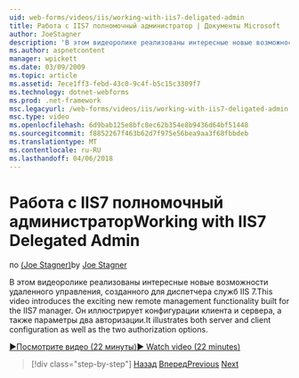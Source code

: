 ```yaml
---
uid: web-forms/videos/iis/working-with-iis7-deligated-admin
title: Работа с IIS7 полномочный администратор | Документы Microsoft
author: JoeStagner
description: 'В этом видеоролике реализованы интересные новые возможности удаленного управления, созданного для диспетчера служб IIS 7. Конфигурация клиента и сервера он иллюстрирует как: приветствие...'
ms.author: aspnetcontent
manager: wpickett
ms.date: 03/09/2009
ms.topic: article
ms.assetid: 7ece1ff3-febd-43c0-9c4f-b5c15c3309f7
ms.technology: dotnet-webforms
ms.prod: .net-framework
msc.legacyurl: /web-forms/videos/iis/working-with-iis7-deligated-admin
msc.type: video
ms.openlocfilehash: 6d9bab125e8bfc8ec62b354e8b9436d64bf51448
ms.sourcegitcommit: f8852267f463b62d7f975e56bea9aa3f68fbbdeb
ms.translationtype: MT
ms.contentlocale: ru-RU
ms.lasthandoff: 04/06/2018
---
```

<a name="working-with-iis7-delegated-admin"></a><span data-ttu-id="d2c9c-104">Работа с IIS7 полномочный администратор</span><span class="sxs-lookup"><span data-stu-id="d2c9c-104">Working with IIS7 Delegated Admin</span></span>
====================
<span data-ttu-id="d2c9c-105">по [(Joe Stagner)](https://github.com/JoeStagner)</span><span class="sxs-lookup"><span data-stu-id="d2c9c-105">by [Joe Stagner](https://github.com/JoeStagner)</span></span>

<span data-ttu-id="d2c9c-106">В этом видеоролике реализованы интересные новые возможности удаленного управления, созданного для диспетчера служб IIS 7.</span><span class="sxs-lookup"><span data-stu-id="d2c9c-106">This video introduces the exciting new remote management functionality built for the IIS7 manager.</span></span> <span data-ttu-id="d2c9c-107">Он иллюстрирует конфигурации клиента и сервера, а также параметры два авторизации.</span><span class="sxs-lookup"><span data-stu-id="d2c9c-107">It illustrates both server and client configuration as well as the two authorization options.</span></span>

[<span data-ttu-id="d2c9c-108">&#9654;Посмотрите видео (22 минуты)</span><span class="sxs-lookup"><span data-stu-id="d2c9c-108">&#9654; Watch video (22 minutes)</span></span>](https://channel9.msdn.com/Blogs/ASP-NET-Site-Videos/working-with-iis7-deligated-admin)

> [!div class="step-by-step"]
> <span data-ttu-id="d2c9c-109">[Назад](developing-and-deploying-in-a-shared-hosting.md)
> [Вперед](feature-specific-delegated-management.md)</span><span class="sxs-lookup"><span data-stu-id="d2c9c-109">[Previous](developing-and-deploying-in-a-shared-hosting.md)
[Next](feature-specific-delegated-management.md)</span></span>
